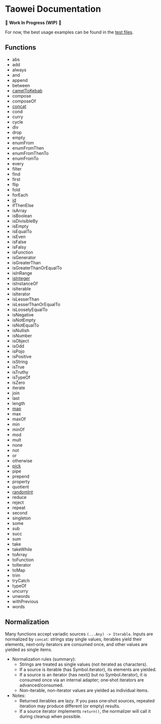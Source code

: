 # Taowei Documentation

🚧 **Work In Progress (WIP)** 🚧

For now, the best usage examples can be found in the [test files](/test).

## Functions

- abs
- add
- always
- and
- append
- between
- [camelToKebab](/docs/camelToKebab.md)
- compose
- composeOf
- [concat](/docs/concat.md)
- cond
- curry
- cycle
- div
- drop
- empty
- enumFrom
- enumFromThen
- enumFromThenTo
- enumFromTo
- every
- filter
- find
- first
- flip
- fold
- forEach
- [id](/docs/id.md)
- ifThenElse
- isArray
- isBoolean
- isDivisibleBy
- isEmpty
- isEqualTo
- isEven
- isFalse
- isFalsy
- isFunction
- isGenerator
- isGreaterThan
- isGreaterThanOrEqualTo
- isInRange
- [isInteger](/docs/isInteger.md)
- isInstanceOf
- isIterable
- isIterator
- isLesserThan
- isLesserThanOrEqualTo
- isLooselyEqualTo
- isNegative
- isNotEmpty
- isNotEqualTo
- isNullish
- isNumber
- isObject
- isOdd
- isPojo
- isPositive
- isString
- isTrue
- isTruthy
- isTypeOf
- isZero
- iterate
- join
- last
- length
- [map](/docs/map.md)
- max
- maxOf
- min
- minOf
- mod
- mult
- none
- not
- or
- otherwise
- [pick](/docs/pick.md)
- pipe
- prepend
- property
- quotient
- [randomInt](/docs/randomInt.md)
- reduce
- reject
- repeat
- second
- singleton
- some
- sub
- succ
- sum
- take
- takeWhile
- toArray
- toFunction
- toIterator
- toMap
- trim
- tryCatch
- typeOf
- uncurry
- unwords
- withPrevious
- words


## Normalization
Many functions accept variadic sources `(...Any) -> Iterable`. Inputs are normalized by `concat`: strings stay single values, iterables yield their elements, next‑only iterators are consumed once, and other values are yielded as single items.
- Normalization rules (summary):
  - Strings are treated as single values (not iterated as characters).
  - If a source is iterable (has Symbol.iterator), its elements are yielded.
  - If a source is an iterator (has next() but no Symbol.iterator), it is consumed once via an internal adapter; one‑shot iterators are advanced/consumed.
  - Non-iterable, non-iterator values are yielded as individual items.
- Notes:
  - Returned iterables are lazy. If you pass one‑shot sources, repeated iteration may produce different (or empty) results.
  - If a source iterator implements `return()`, the normalizer will call it during cleanup when possible.
